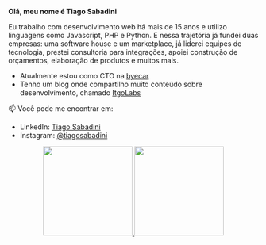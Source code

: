 
**Olá, meu nome é Tiago Sabadini**

Eu trabalho com desenvolvimento web há mais de 15 anos e utilizo linguagens como Javascript, PHP e Python. E nessa trajetória já fundei duas empresas: uma software house e um marketplace, já liderei equipes de tecnologia, prestei consultoria para integrações, apoiei construção de orçamentos, elaboração de produtos e muitos mais.

* Atualmente estou como CTO na [byecar](https://byecar.com.br)
* Tenho um blog onde compartilho muito conteúdo sobre desenvolvimento, chamado [ItgoLabs](https://itgolabs.com)

📫 Você pode me encontrar em:

* LinkedIn: [Tiago Sabadini](https://www.linkedin.com/in/tiagosabadini/)
* Instagram: [@tiagosabadini](https://www.instagram.com/tiagosabadini/)

<div align="center">
  <a href="https://github.com/tiagosabadini">
  <img height="180em" src="https://github-readme-stats.vercel.app/api?username=tiagosabadini&show_icons=true&theme=transparent&include_all_commits=true&count_private=true"/>
  <img height="180em" src="https://github-readme-stats.vercel.app/api/top-langs/?username=tiagosabadini&layout=compact&langs_count=7&theme=transparent"/>
</div>

